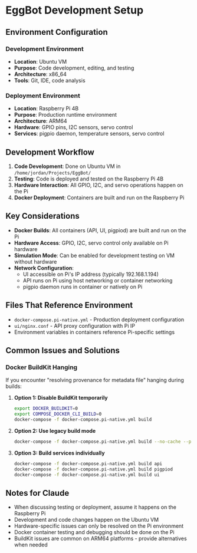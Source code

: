 # EggBot Development Setup

## Environment Configuration

### Development Environment
- **Location**: Ubuntu VM
- **Purpose**: Code development, editing, and testing
- **Architecture**: x86_64
- **Tools**: Git, IDE, code analysis

### Deployment Environment
- **Location**: Raspberry Pi 4B
- **Purpose**: Production runtime environment
- **Architecture**: ARM64
- **Hardware**: GPIO pins, I2C sensors, servo control
- **Services**: pigpio daemon, temperature sensors, servo control

## Development Workflow

1. **Code Development**: Done on Ubuntu VM in `/home/jordan/Projects/EggBot/`
2. **Testing**: Code is deployed and tested on the Raspberry Pi 4B
3. **Hardware Interaction**: All GPIO, I2C, and servo operations happen on the Pi
4. **Docker Deployment**: Containers are built and run on the Raspberry Pi

## Key Considerations

- **Docker Builds**: All containers (API, UI, pigpiod) are built and run on the Pi
- **Hardware Access**: GPIO, I2C, servo control only available on Pi hardware
- **Simulation Mode**: Can be enabled for development testing on VM without hardware
- **Network Configuration**:
  - UI accessible on Pi's IP address (typically 192.168.1.194)
  - API runs on Pi using host networking or container networking
  - pigpio daemon runs in container or natively on Pi

## Files That Reference Environment

- `docker-compose.pi-native.yml` - Production deployment configuration
- `ui/nginx.conf` - API proxy configuration with Pi IP
- Environment variables in containers reference Pi-specific settings

## Common Issues and Solutions

### Docker BuildKit Hanging
If you encounter "resolving provenance for metadata file" hanging during builds:

1. **Option 1: Disable BuildKit temporarily**
   ```bash
   export DOCKER_BUILDKIT=0
   export COMPOSE_DOCKER_CLI_BUILD=0
   docker-compose -f docker-compose.pi-native.yml build
   ```

2. **Option 2: Use legacy build mode**
   ```bash
   docker-compose -f docker-compose.pi-native.yml build --no-cache --parallel
   ```

3. **Option 3: Build services individually**
   ```bash
   docker-compose -f docker-compose.pi-native.yml build api
   docker-compose -f docker-compose.pi-native.yml build pigpiod
   docker-compose -f docker-compose.pi-native.yml build ui
   ```

## Notes for Claude

- When discussing testing or deployment, assume it happens on the Raspberry Pi
- Development and code changes happen on the Ubuntu VM
- Hardware-specific issues can only be resolved on the Pi environment
- Docker container testing and debugging should be done on the Pi
- BuildKit issues are common on ARM64 platforms - provide alternatives when needed